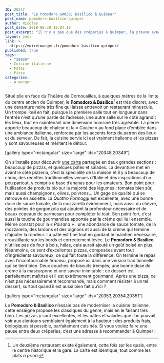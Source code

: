 ```yaml
---
ID: 20347
post_title: 'Le Pomodoro &#038; Basilico à Quimper'
post_name: pomodoro-basilico-quimper
author: Nicolas
post_date: 2018-06-30 10:04:19
post_excerpt: "Il n'y a pas que des crêperies à Quimper… la preuve avec cette pizzeria qui propose une cuisine simple, mais savoureuse. Très bonnes pizzas et ne ratez pas le tiramisu en dessert !"
layout: post
link: >
  https://voiretmanger.fr/pomodoro-basilico-quimper/
published: true
tags:
  - "29000"
  - Cuisine italienne
  - Pâtes
  - Pizza
categories:
  - À manger
---
```

Situé pile en face du Théâtre de Cornouailles, à quelques mètres de la limite du centre ancien de Quimper, le [**Pomodoro & Basilico**](https://www.facebook.com/Pizzeria-Pomodoro-e-Basilico-286092925212/)[^1] est très discret, avec une devanture noire très fine qui laisse entrevoir un restaurant minuscule. Un trompe l’œil en fait, puisque la première salle tout en longueur dans l’entrée n’est qu’une partie de l’adresse, une autre salle sur le côté agrandit les lieux, tout en maintenant une dimension humaine très agréable. La pierre apporte beaucoup de chaleur et la « *Cucina* » au fond place d’emblée dans une ambiance italienne, renforcée par les accents forts du patron des lieux et du serveur. De fait, la cuisine servie ici est vraiment italienne et les pizzas y sont savoureuses et méritent le détour.

[gallery type="rectangular" size="large" ids="20348,20349"]

On s’installe pour découvrir [une carte](https://voiretmanger.fr/wp-content/uploads/2018/06/pomodoro-basilico-carte.jpg) partagée en deux grandes sections : beaucoup de pizzas, et quelques pâtes et salades. La devanture met en avant le côté pizzeria, c’est la spécialité de la maison et il y a beaucoup de choix, des recettes traditionnelles venues d’Italie et des inspirations d’un peu partout, y compris à base d’ananas pour les amateurs. Bon point pour l’utilisation de produits bio sur la majorité des légumes : tomates bien sûr, mais aussi champignons, olives, poivrons… Un gage de qualité qui se retrouve en assiette. La *Quattro Formaggi* est excellente, avec une bonne dose de sauce tomate, de la mozzarella évidemment, mais aussi du chèvre, des pointes de gorgonzola qui ajoutent la profondeur nécessaire et de beaux copeaux de parmesan pour compléter le tout. Son point fort, c’est aussi la touche de gourmandise apportée par la crème qui lie l’ensemble. Même constat pour la « *Paisana* » : une abondance de sauce tomate, de la mozzarella, des lardons et des oignons et aussi de la crème qui termine d’ajouter la rondeur. La pâte est fine tout en gardant le maintien nécessaire, croustillante sur les bords et correctement levée. Le **Pomodoro & Basilico** n’utilise pas de four à bois, hélas, cela aurait ajouté un goût boisé en plus. Néanmoins, ce sont d’excellentes pizzas, composées avant tout d’ingrédients savoureux, ce qui fait toute la différence. On termine le repas avec l’incontournable *tiramisu*, proposé ici dans une version traditionnelle qui se tient bien. Deux couches de biscuits trempés, une bonne dose de crème à la mascarpone et une saveur inimitable : ce dessert est parfaitement maîtrisé et il est extrêmement gourmand. Après une pizza, ce n’est pas nécessairement recommandé, mais comment résister à un tel dessert, surtout quand il est aussi bien fait qu’ici ?

[gallery type="rectangular" size="large" ids="20353,20354,20351"]

Le **Pomodoro & Basilico** n’essaie pas de moderniser la cuisine italienne, cette enseigne propose les classiques du genre, mais en le faisant très bien. Les pizzas y sont excellentes, et les pâtes et salades que l’on pouvait voir aux alentours semblaient également à la hauteur : des produits frais, biologiques si possible, parfaitement cuisinés. Si vous voulez faire une pause entre deux crêperies, c’est une adresse à recommander à Quimper !

[^1]: Un deuxième restaurant existe également, cette fois sur les quais, entre le centre historique et la gare. La carte est identique, tout comme les plats *a priori*.  